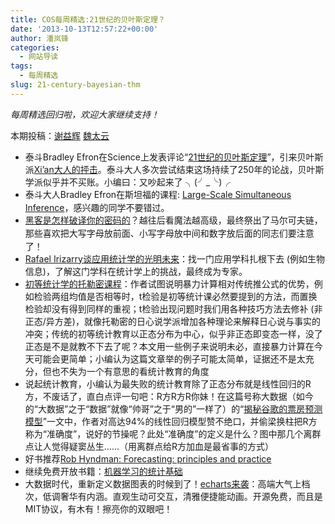 ```yaml
---
title: COS每周精选:21世纪的贝叶斯定理？
date: '2013-10-13T12:57:22+00:00'
author: 潘岚锋
categories:
  - 网站导读
tags:
  - 每周精选
slug: 21-century-bayesian-thm
---
```


_每周精选回归啦，欢迎大家继续支持！_

本期投稿：[谢益辉](http://yihui.name/) [魏太云](http://taiyun.cos.name/)

  * 泰斗Bradley Efron在Science上发表评论“[21世纪的贝叶斯定理](http://www-stat.stanford.edu/~ckirby/brad/other/2013Perspective.pdf)”，引来贝叶斯派[Xi’an大人的抨击](http://xianblog.wordpress.com/2013/06/20/bayes-theorem-in-the-21st-century-really/)。泰斗大人多次尝试结束这场持续了250年的论战，贝叶斯学派似乎并不买账。小编曰：又吵起来了 ╮(╯_╰)╭
  * <span style="line-height: 1.5;">泰斗大人Bradley Efron在斯坦福的课程: </span><a style="line-height: 1.5;" href="http://www-stat.stanford.edu/~omkar/329/">Large-Scale Simultaneous Inference</a>，感兴趣的同学不要错过。
  * <a style="line-height: 1.5;" href="http://arstechnica.com/security/2013/05/how-crackers-make-minced-meat-out-of-your-passwords/">黑客是怎样破译你的密码的</a><span style="line-height: 1.5;">？</span><span style="line-height: 1.5;">越往后看魔法越高级，最终祭出了马尔可夫链，</span><wbr style="line-height: 1.5;" /><span style="line-height: 1.5;">那些喜欢把大写字母放前面、</span><wbr style="line-height: 1.5;" /><span style="line-height: 1.5;">小写字母放中间和数字放后面的同志们要注意了！</span>
  * [Rafael Irizarry谈应用统计学的光明未来](http://simplystatistics.org/2013/05/15/the-bright-future-of-applied-statistics/)：找一门应用学科扎根下去 (例如生物信息)，<wbr />了解这门学科在统计学上的挑战，最终成为专家。
  * [初等统计学的托勒密课程](http://www.escholarship.org/uc/item/6hb3k0nz#page-1)：作者试图说明暴力计算相对传统推公式的优势，<wbr />例如检验两组均值是否相等时，<wbr />t检验是初等统计课必然要提到的方法，<wbr />而置换检验却没有得到同样的重视；<wbr />t检验出现问题时我们用各种技巧方法去修补 (非正态/异方差)，<wbr />就像托勒密的日心说学派增加各种理论来解释日心说与事实的冲突；<wbr />传统的初等统计教育以正态分布为中心，似乎非正态即变态一样，<wbr />没了正态是不是就教不下去了呢？本文用一些例子来说明未必，<wbr />直接暴力计算在今天可能会更简单；<wbr />小编认为这篇文章举的例子可能太简单，证据还不是太充分，<wbr />但也不失为一个有意思的看统计教育的角度
  * 说起统计教育，<wbr />小编认为最失败的统计教育除了正态分布就是线性回归的R方，<wbr />不废话了，直白点评一句吧：R方R方R你妹！在这篇号称大数据（<wbr />如今的“大数据”之于“数据”就像“帅哥”之于“男的”一样了）<wbr />的“[揭秘谷歌的票房预测模型](http://reelme.org/2013/06/%E6%8F%AD%E7%A7%98%E8%B0%B7%E6%AD%8C%E7%9A%84%E7%A5%A8%E6%88%BF%E9%A2%84%E6%B5%8B%E6%A8%A1%E5%9E%8B/)”一文中，<wbr />作者对高达94%的线性回归模型赞不绝口，<wbr />并偷梁换柱把R方称为“准确度”，说好的节操呢？<wbr />此处“准确度”的定义是什么？图中那几个离群点让人觉得疑窦丛生……<wbr />（用离群点给R方加血是最省事的方式）
  * 好书推荐[Rob Hyndman: Forecasting: principles and practice](http://robjhyndman.com/hyndsight/fpp-2/)
  * 继续免费开放书籍：[机器学习的统计基础](https://www.otexts.org/sfml)
  * 大数据时代，重新定义数据图表的时候到了！[echarts来袭](http://ecomfe.github.io/echarts/)：<wbr />高端大气上档次，低调奢华有内涵。直观生动可交互，<wbr />清雅便捷能动画。开源免费，而且是MIT协议，有木有！<wbr />擦亮你的双眼吧！
